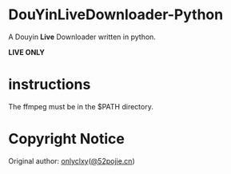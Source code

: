 # DouYinLiveDownloader-Python
 A Douyin **Live** Downloader written in python.
 
 **LIVE ONLY**
 
# instructions
The ffmpeg must be in the $PATH directory.

# Copyright Notice
Original author: [onlyclxy](https://www.52pojie.cn/home.php?uid=1533980)([@52pojie.cn](https://www.52pojie.cn/thread-1439751-1-1.html))

